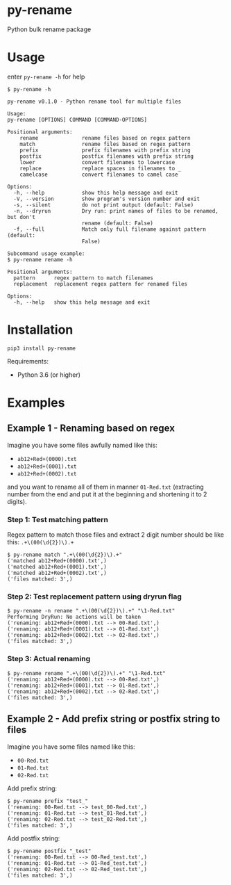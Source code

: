 # py-rename
Python bulk rename package

# Usage
enter `py-rename -h` for help

```shell
$ py-rename -h

py-rename v0.1.0 - Python rename tool for multiple files

Usage:
py-rename [OPTIONS] COMMAND [COMMAND-OPTIONS]

Positional arguments:
    rename              rename files based on regex pattern
    match               rename files based on regex pattern
    prefix              prefix filenames with prefix string
    postfix             postfix filenames with prefix string
    lower               convert filenames to lowercase
    replace             replace spaces in filenames to _
    camelcase           convert filenames to camel case

Options:
  -h, --help            show this help message and exit
  -V, --version         show program's version number and exit
  -s, --silent          do not print output (default: False)
  -n, --dryrun          Dry run: print names of files to be renamed, but don't
                        rename (default: False)
  -f, --full            Match only full filename against pattern (default:
                        False)

Subcommand usage example:
$ py-rename rename -h

Positional arguments:
  pattern      regex pattern to match filenames
  replacement  replacement regex pattern for renamed files

Options:
  -h, --help   show this help message and exit
```

# Installation
```shell
pip3 install py-rename
```

Requirements:
* Python 3.6 (or higher)

# Examples
## Example 1 - Renaming based on regex
Imagine you have some files awfully named like this:
- `ab12+Red+(0000).txt`
- `ab12+Red+(0001).txt`
- `ab12+Red+(0002).txt`

and you want to rename all of them in manner `01-Red.txt` (extracting number from the end and put it at the beginning and shortening it to 2 digits).

### Step 1: Test matching pattern
Regex pattern to match those files and extract 2 digit number should be like this: `.+\(00(\d{2})\).+`
```shell
$ py-rename match ".+\(00(\d{2})\).+"
('matched ab12+Red+(0000).txt',)
('matched ab12+Red+(0001).txt',)
('matched ab12+Red+(0002).txt',)
('files matched: 3',)
```

### Step 2: Test replacement pattern using dryrun flag
```shell
$ py-rename -n rename ".+\(00(\d{2})\).+" "\1-Red.txt"
Performing DryRun: No actions will be taken
('renaming: ab12+Red+(0000).txt --> 00-Red.txt',)
('renaming: ab12+Red+(0001).txt --> 01-Red.txt',)
('renaming: ab12+Red+(0002).txt --> 02-Red.txt',)
('files matched: 3',)
```

### Step 3: Actual renaming
```shell
$ py-rename rename ".+\(00(\d{2})\).+" "\1-Red.txt"
('renaming: ab12+Red+(0000).txt --> 00-Red.txt',)
('renaming: ab12+Red+(0001).txt --> 01-Red.txt',)
('renaming: ab12+Red+(0002).txt --> 02-Red.txt',)
('files matched: 3',)
```

## Example 2 - Add prefix string or postfix string to files
Imagine you have some files named like this:
- `00-Red.txt`
- `01-Red.txt`
- `02-Red.txt`

Add prefix string:
```shell
$ py-rename prefix "test_"
('renaming: 00-Red.txt --> test_00-Red.txt',)
('renaming: 01-Red.txt --> test_01-Red.txt',)
('renaming: 02-Red.txt --> test_02-Red.txt',)
('files matched: 3',)
```

Add postfix string:
```shell
$ py-rename postfix "_test"
('renaming: 00-Red.txt --> 00-Red_test.txt',)
('renaming: 01-Red.txt --> 01-Red_test.txt',)
('renaming: 02-Red.txt --> 02-Red_test.txt',)
('files matched: 3',)
```

